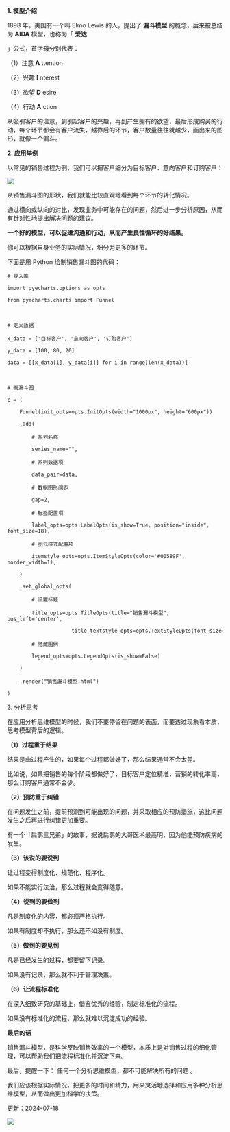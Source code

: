 **1. 模型介绍**

1898 年，美国有一个叫 Elmo Lewis 的人，提出了 **漏斗模型** 的概念，后来被总结为 **AIDA** 模型，也称为「  **爱达**

」公式，首字母分别代表：

（1）注意 **A** ttention 

（2）兴趣 **I** nterest 

（3）欲望 **D** esire 

（4）行动 **A** ction 

从吸引客户的注意，到引起客户的兴趣，再到产生拥有的欲望，最后形成购买的行动，每个环节都会有客户流失，越靠后的环节，客户数量往往就越少，画出来的图形，就像一个漏斗。

**2. 应用举例**

以常见的销售过程为例，我们可以把客户细分为目标客户、意向客户和订购客户：

![](https://mmbiz.qpic.cn/mmbiz_jpg/giaycic3UNwo3x4RoFEEHg4f9CM2aGickfNoWIshfSf3snn87al6XVuSmIgL8h6mDZgMlaDkibxmZVDH1myia5PCUpQ/640?wx_fmt=jpeg) 

从销售漏斗图的形状，我们就能比较直观地看到每个环节的转化情况。

通过横向或纵向的对比，发现业务中可能存在的问题，然后进一步分析原因，从而有针对性地提出解决问题的建议。  

**一个好的模型，可以促进沟通和行动，从而产生良性循环的好结果。**

你可以根据自身业务的实际情况，细分为更多的环节。

下面是用 Python 绘制销售漏斗图的代码：

    

    

    # 导入库  

    import pyecharts.options as opts  

    from pyecharts.charts import Funnel  

      

    # 定义数据  

    x_data = ['目标客户', '意向客户', '订购客户']  

    y_data = [100, 80, 20]  

    data = [[x_data[i], y_data[i]] for i in range(len(x_data))]  

      

    # 画漏斗图  

    c = (  

        Funnel(init_opts=opts.InitOpts(width="1000px", height="600px"))  

        .add(  

            # 系列名称  

            series_name="",  

            # 系列数据项  

            data_pair=data,  

            # 数据图形间距  

            gap=2,  

            # 标签配置项  

            label_opts=opts.LabelOpts(is_show=True, position="inside", font_size=18),  

            # 图元样式配置项  

            itemstyle_opts=opts.ItemStyleOpts(color='#00589F', border_width=1),  

        )  

        .set_global_opts(  

            # 设置标题  

            title_opts=opts.TitleOpts(title="销售漏斗模型", pos_left='center',   

                         title_textstyle_opts=opts.TextStyleOpts(font_size=26)),  

            # 隐藏图例  

            legend_opts=opts.LegendOpts(is_show=False)  

        )  

        .render("销售漏斗模型.html")  

    ) 

3\. 分析思考

在应用分析思维模型的时候，我们不要停留在问题的表面，而要透过现象看本质，思考模型背后的逻辑。

**（1）过程重于结果**

结果是由过程产生的，如果每个过程都做好了，那么结果通常不会太差。

比如说，如果把销售的每个阶段都做好了，目标客户定位精准，营销的转化率高，那么订购客户通常不会少。

**（2）预防重于纠错**

在问题发生之前，提前预测到可能出现的问题，并采取相应的预防措施，这比问题发生之后再进行纠错更加重要。

有一个「扁鹊三兄弟」的故事，据说扁鹊的大哥医术最高明，因为他能预防疾病的发生。

**（3）该说的要说到**

让过程变得制度化、规范化、程序化。

如果不能实行法治，那么过程就会变得随意。

**（4）说到的要做到**

凡是制度化的内容，都必须严格执行。

如果有制度却不执行，那么还不如没有制度。

**（5）做到的要见到**

凡是已经发生的过程，都要留下记录。

如果没有记录，那么就不利于管理决策。

**（6）让流程标准化**

在深入细致研究的基础上，借鉴优秀的经验，制定标准化的流程。

如果没有标准化的流程，那么就难以沉淀成功的经验。

**最后的话**

销售漏斗模型，是科学反映销售效率的一个模型，本质上是对销售过程的细化管理，可以帮助我们把流程标准化并沉淀下来。

最后，提醒一下：  任何一个分析思维模型，都不可能解决所有的问题  。

我们应该根据实际情况，把更多的时间和精力，用来灵活地选择和应用多种分析思维模型，从而做出更加科学的决策。

更新：2024-07-18

![](https://visitor-badge.laobi.icu/badge?page_id=sjhfx.linji&left_text=PageViews&right_color=%2300589F)